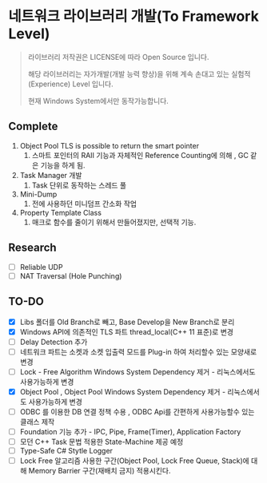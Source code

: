 

# 네트워크 라이브러리 개발(To Framework Level)

>  라이브러리 저작권은 LICENSE에 따라 Open Source 입니다.
>
> 해당 라이브러리는 자가개발(개발 능력 향상)을 위해 계속 손대고 있는 실험적 (Experience) Level 입니다.
>
> 현재 Windows System에서만 동작가능합니다.

## Complete 

1. Object Pool  TLS is possible to return the smart pointer
   1. 스마트 포인터의 RAII 기능과 자체적인 Reference Counting에 의해 , GC 같은 기능을 하게 됨. 
2. Task Manager 개발 
   1. Task 단위로 동작하는 스레드 풀
3. Mini-Dump
   1. 전에 사용하던 미니덤프 간소화 작업
4. Property  Template Class
   1. 매크로 함수를 줄이기 위해서 만들어졌지만, 선택적 기능.

## Research

- [ ] Reliable UDP
- [ ] NAT Traversal (Hole Punching)

## TO-DO

- [x] Libs 폴더를 Old Branch로 빼고, Base Develop을 New Branch로 분리
- [x] Windows API에 의존적인 TLS 파트 thread_local(C++ 11 표준)로 변경
- [ ] Delay Detection 추가
- [ ] 네트워크 파트는 소켓과 소켓 입출력 모드를 Plug-in 하여 처리할수 있는 모양새로 변경
- [ ] Lock - Free Algorithm Windows System Dependency 제거 - 리눅스에서도 사용가능하게 변경
- [x] Object Pool , Object Pool Windows System Dependency 제거  - 리눅스에서도 사용가능하게 변경
- [ ] ODBC 를 이용한 DB 연결 정책 수용 , ODBC Api를 간편하게 사용가능할수 있는 클래스 제작
- [ ] Foundation 기능 추가 - IPC, Pipe, Frame(Timer), Application Factory
- [ ] 모던 C++ Task 문법 적용한 State-Machine 제공 예정
- [ ] Type-Safe C# Stytle Logger
- [ ] Lock Free 알고리즘 사용한 구간(Object Pool, Lock Free Queue, Stack)에 대해 Memory Barrier 구간(재배치 금지) 적용시킨다.
